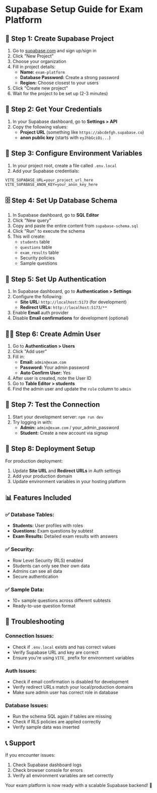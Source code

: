 # Supabase Setup Guide for Exam Platform

## 🚀 Step 1: Create Supabase Project

1. Go to [supabase.com](https://supabase.com) and sign up/sign in
2. Click "New Project"
3. Choose your organization
4. Fill in project details:
   - **Name:** `exam-platform`
   - **Database Password:** Create a strong password
   - **Region:** Choose closest to your users
5. Click "Create new project"
6. Wait for the project to be set up (2-3 minutes)

## 🔑 Step 2: Get Your Credentials

1. In your Supabase dashboard, go to **Settings > API**
2. Copy the following values:
   - **Project URL** (something like `https://abcdefgh.supabase.co`)
   - **anon public key** (starts with `eyJhbGciOi...`)

## 📝 Step 3: Configure Environment Variables

1. In your project root, create a file called `.env.local`
2. Add your Supabase credentials:

```env
VITE_SUPABASE_URL=your_project_url_here
VITE_SUPABASE_ANON_KEY=your_anon_key_here
```

## 🗄️ Step 4: Set Up Database Schema

1. In Supabase dashboard, go to **SQL Editor**
2. Click "New query"
3. Copy and paste the entire content from `supabase-schema.sql`
4. Click "Run" to execute the schema
5. This will create:
   - `students` table
   - `questions` table
   - `exam_results` table
   - Security policies
   - Sample questions

## 🔐 Step 5: Set Up Authentication

1. In Supabase dashboard, go to **Authentication > Settings**
2. Configure the following:
   - **Site URL:** `http://localhost:5173` (for development)
   - **Redirect URLs:** `http://localhost:5173/**`
3. Enable **Email** auth provider
4. Disable **Email confirmations** for development (optional)

## 👨‍💼 Step 6: Create Admin User

1. Go to **Authentication > Users**
2. Click "Add user"
3. Fill in:
   - **Email:** `admin@exam.com`
   - **Password:** Your admin password
   - **Auto Confirm User:** Yes
4. After user is created, note the User ID
5. Go to **Table Editor > students**
6. Find the admin user and update the `role` column to `admin`

## 🎯 Step 7: Test the Connection

1. Start your development server: `npm run dev`
2. Try logging in with:
   - **Admin:** `admin@exam.com` / your_admin_password
   - **Student:** Create a new account via signup

## 🚀 Step 8: Deployment Setup

For production deployment:

1. Update **Site URL** and **Redirect URLs** in Auth settings
2. Add your production domain
3. Update environment variables in your hosting platform

## 📊 Features Included

### ✅ **Database Tables:**
- **Students:** User profiles with roles
- **Questions:** Exam questions by subtest
- **Exam Results:** Detailed exam results with answers

### ✅ **Security:**
- Row Level Security (RLS) enabled
- Students can only see their own data
- Admins can see all data
- Secure authentication

### ✅ **Sample Data:**
- 10+ sample questions across different subtests
- Ready-to-use question format

## 🔧 Troubleshooting

### Connection Issues:
- Check if `.env.local` exists and has correct values
- Verify Supabase URL and key are correct
- Ensure you're using `VITE_` prefix for environment variables

### Auth Issues:
- Check if email confirmation is disabled for development
- Verify redirect URLs match your local/production domains
- Make sure admin user has correct role in database

### Database Issues:
- Run the schema SQL again if tables are missing
- Check if RLS policies are applied correctly
- Verify sample data was inserted

## 📞 Support

If you encounter issues:
1. Check Supabase dashboard logs
2. Check browser console for errors
3. Verify all environment variables are set correctly

Your exam platform is now ready with a scalable Supabase backend! 🎉